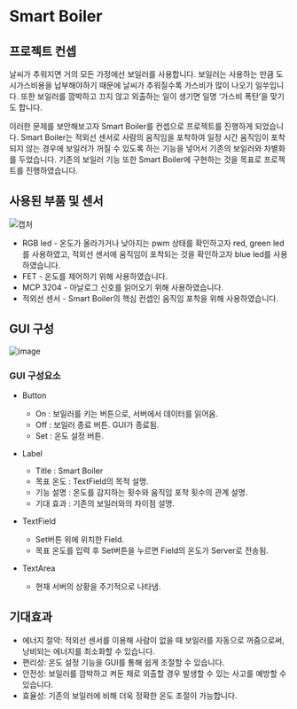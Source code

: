 # Smart Boiler

## 프로젝트 컨셉
날씨가 추워지면 거의 모든 가정에선 보일러를 사용합니다. 보일러는 사용하는 만큼 도시가스비용을 납부해야하기 때문에 날씨가 추워질수록 가스비가 많이 나오기 일쑤입니다. 또한 보일러를 깜박하고 끄지 않고 외출하는 일이 생기면 일명 ‘가스비 폭탄’을 맞기도 합니다.

이러한 문제를 보안해보고자 Smart Boiler를 컨셉으로 프로젝트를 진행하게 되었습니다. Smart Boiler는 적외선 센서로 사람의 움직임을 포착하여 일정 시간 움직임이 포착되지 않는 경우에 보일러가 꺼질 수 있도록 하는 기능을 넣어서 기존의 보일러와 차별화를 두었습니다. 기존의 보일러 기능 또한 Smart Boiler에 구현하는 것을 목표로 프로젝트를 진행하였습니다.

## 사용된 부품 및 센서
![캡처](https://user-images.githubusercontent.com/67696918/117564854-19b39480-b0e9-11eb-829e-be5af56bf60a.JPG)
-   RGB led - 온도가 올라가거나 낮아지는 pwm 상태를 확인하고자 red, green led를 사용하였고, 적외선 센서에 움직임이 포착되는 것을 확인하고자 blue led를 사용하였습니다.
-   FET - 온도를 제어하기 위해 사용하였습니다.
-   MCP 3204 - 아날로그 신호를 읽어오기 위해 사용하였습니다.
-   적외선 센서 - Smart Boiler의 핵심 컨셉인 움직임 포착을 위해 사용하였습니다.

## GUI 구성
![image](https://user-images.githubusercontent.com/67696918/117564886-567f8b80-b0e9-11eb-9de5-851fb5a5629d.png)

### GUI 구성요소

-   Button
    
    -   On : 보일러를 키는 버튼으로, 서버에서 데이터를 읽어옴.
    -   Off : 보일러 종료 버튼. GUI가 종료됨.
    -   Set : 온도 설정 버튼.
-   Label
    
    -   Title : Smart Boiler
    -   목표 온도 : TextField의 목적 설명.
    -   기능 설명 : 온도를 감지하는 횟수와 움직임 포착 횟수의 관계 설명.
    -   기대 효과 : 기존의 보일러와의 차이점 설명.
-   TextField
    
    -   Set버튼 위에 위치한 Field.
    -   목표 온도를 입력 후 Set버튼을 누르면 Field의 온도가 Server로 전송됨.
-   TextArea
    
    -   현재 서버의 상황을 주기적으로 나타냄.

## 기대효과
-   에너지 절약: 적외선 센서를 이용해 사람이 없을 때 보일러를 자동으로 꺼줌으로써, 낭비되는 에너지를 최소화할 수 있습니다.
-   편리성: 온도 설정 기능을 GUI를 통해 쉽게 조절할 수 있습니다.
-   안전성: 보일러를 깜박하고 켜둔 채로 외출할 경우 발생할 수 있는 사고를 예방할 수 있습니다.
-   효율성: 기존의 보일러에 비해 더욱 정확한 온도 조절이 가능합니다.
